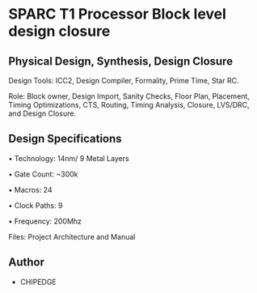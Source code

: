 # SPARC T1 Processor Block level design closure

## Physical Design, Synthesis, Design Closure

Design Tools: ICC2, Design Compiler, Formality, Prime Time, Star RC.

Role: Block owner, Design Import, Sanity Checks, Floor Plan, Placement, Timing Optimizations, CTS, Routing,
Timing Analysis, Closure, LVS/DRC, and Design Closure.

## Design Specifications

• Technology: 14nm/ 9 Metal Layers

• Gate Count: ~300k

• Macros: 24

• Clock Paths: 9

• Frequency: 200Mhz

Files: Project Architecture and Manual

## Author
- CHIPEDGE 
